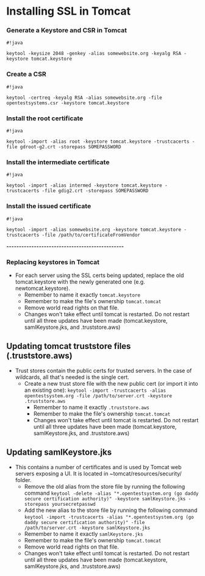 # Installing SSL in Tomcat

### Generate a Keystore and CSR in Tomcat	 

```
#!java

keytool -keysize 2048 -genkey -alias somewebsite.org -keyalg RSA -keystore tomcat.keystore
```

### Create a CSR

```
#!java

keytool -certreq -keyalg RSA -alias somewebsite.org -file opentestsystems.csr -keystore tomcat.keystore
```

### Install the root certificate

```
#!java

keytool -import -alias root -keystore tomcat.keystore -trustcacerts -file gdroot-g2.crt -storepass SOMEPASSWORD
```


### Install the intermediate certificate

```
#!java

keytool -import -alias intermed -keystore tomcat.keystore -trustcacerts -file gdig2.crt -storepass SOMEPASSWORD
```

### Install the issued certificate

```
#!java

keytool -import -alias somewebsite.org -keystore tomcat.keystore -trustcacerts -file /path/to/certificateFromVendor
```

**-----------------------------------------------**

### Replacing keystores in Tomcat
* For each server using the SSL certs being updated, replace the old tomcat.keystore with the newly generated one (e.g. newtomcat.keystore).
    * Remember to name it exactly `tomcat.keystore`
    * Remember to make the file's ownership `tomcat.tomcat`
    * Remove world read rights on that file.
    * Changes won't take effect until tomcat is restarted. Do not restart until all three updates have been made (tomcat.keystore, samlKeystore.jks, and .truststore.aws)

## Updating tomcat truststore files (.truststore.aws)
* Trust stores contain the public certs for trusted servers. In the case of wildcards, all that's needed is the single cert.
    * Create a new trust store file with the new public cert (or import it into an existing one):
`keytool -import -trustcacerts -alias opentestsystem.org -file /path/to/server.crt -keystore .truststore.aws
`
        * Remember to name it exactly `.truststore.aws`
        * Remember to make the file's ownership `tomcat.tomcat`
        * Changes won't take effect until tomcat is restarted. Do not restart until all three updates have been made (tomcat.keystore, samlKeystore.jks, and .truststore.aws)    

## Updating samlKeystore.jks
* This contains a number of certificates and is used by Tomcat web servers exposing a UI. It is located in ~tomcat/resources/security/ folder.
    * Remove the old alias from the store file by running the following command `keytool -delete -alias "*.opentestsystem.org (go daddy secure certification authority)" -keystore samlKeystore.jks -storepass yoursecretpasswd`
    * Add the new alias to the store file by running the following command `keytool -import -trustcacerts -alias "*.opentestsystem.org (go daddy secure certification authority)" -file /path/to/server.crt -keystore samlKeystore.jks`
    * Remember to name it exactly `samlKeystore.jks`
    * Remember to make the file's ownership `tomcat.tomcat`
    * Remove world read rights on that file.
    * Changes won't take effect until tomcat is restarted. Do not restart until all three updates have been made (tomcat.keystore, samlKeystore.jks, and .truststore.aws)
